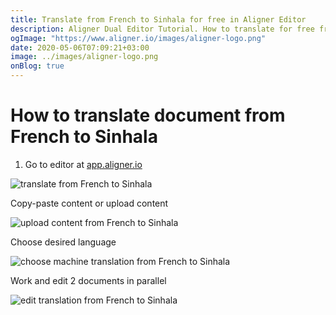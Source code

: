 ```yaml
---
title: Translate from French to Sinhala for free in Aligner Editor
description: Aligner Dual Editor Tutorial. How to translate for free from French to Sinhala. Aligner is multilingual document management platform. 
ogImage: "https://www.aligner.io/images/aligner-logo.png"
date: 2020-05-06T07:09:21+03:00
image: ../images/aligner-logo.png
onBlog: true
---
```


# How to translate document from French to Sinhala

1. Go to editor at [app.aligner.io](https://app.aligner.io "Aligner App web page")

![translate from French to Sinhala](../aligner-blank-editor.png "translate from French to Sinhala")

Copy-paste content or upload content

![upload content from French to Sinhala](../aligner-uploaded-document.png "upload content from French to Sinhala")

Choose desired language

![choose machine translation from French to Sinhala](../aligner-language-dropdown.png "choose machine translation from French to Sinhala")

Work and edit 2 documents in parallel

![edit translation from French to Sinhala](../aligner-double-sitded-editor.png "edit translation from French to Sinhala")

